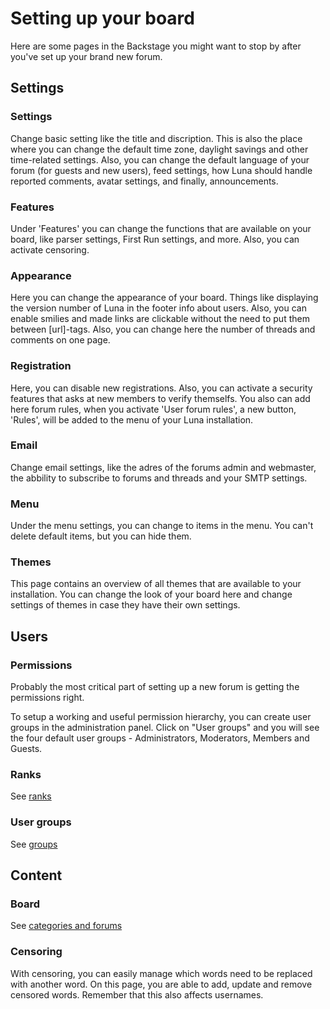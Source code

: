 # Setting up your board
Here are some pages in the Backstage you might want to stop by after you've set up your brand new forum.

## Settings
### Settings
Change basic setting like the title and discription. This is also the place where you can change the default time zone, daylight savings and other time-related settings. Also, you can change the default language of your forum (for guests and new users), feed settings, how Luna should handle reported comments, avatar settings, and finally, announcements.

### Features
Under 'Features' you can change the functions that are available on your board, like parser settings, First Run settings, and more. Also, you can activate censoring.

### Appearance
Here you can change the appearance of your board. Things like displaying the version number of Luna in the footer info about users. Also, you can enable smilies and made links are clickable without the need to put them between [url]-tags. Also, you can change here the number of threads and comments on one page.

### Registration
Here, you can disable new registrations. Also, you can activate a security features that asks at new members to verify themselfs. You also can add here forum rules, when you activate 'User forum rules', a new button, 'Rules', will be added to the menu of your Luna installation.

### Email
Change email settings, like the adres of the forums admin and webmaster, the abbility to subscribe to forums and threads and your SMTP settings.

### Menu
Under the menu settings, you can change to items in the menu. You can't delete default items, but you can hide them.

### Themes
This page contains an overview of all themes that are available to your installation. You can change the look of your board here and change settings of themes in case they have their own settings.

## Users
### Permissions
Probably the most critical part of setting up a new forum is getting the permissions right.

To setup a working and useful permission hierarchy, you can create user groups in the administration panel. Click on "User groups" and you will see the four default user groups - Administrators, Moderators, Members and Guests.

### Ranks
See [ranks](organizing)

### User groups
See [groups](organizing)

## Content
### Board
See [categories and forums](organizing)

### Censoring
With censoring, you can easily manage which words need to be replaced with another word. On this page, you are able to add, update and remove censored words. Remember that this also affects usernames.
